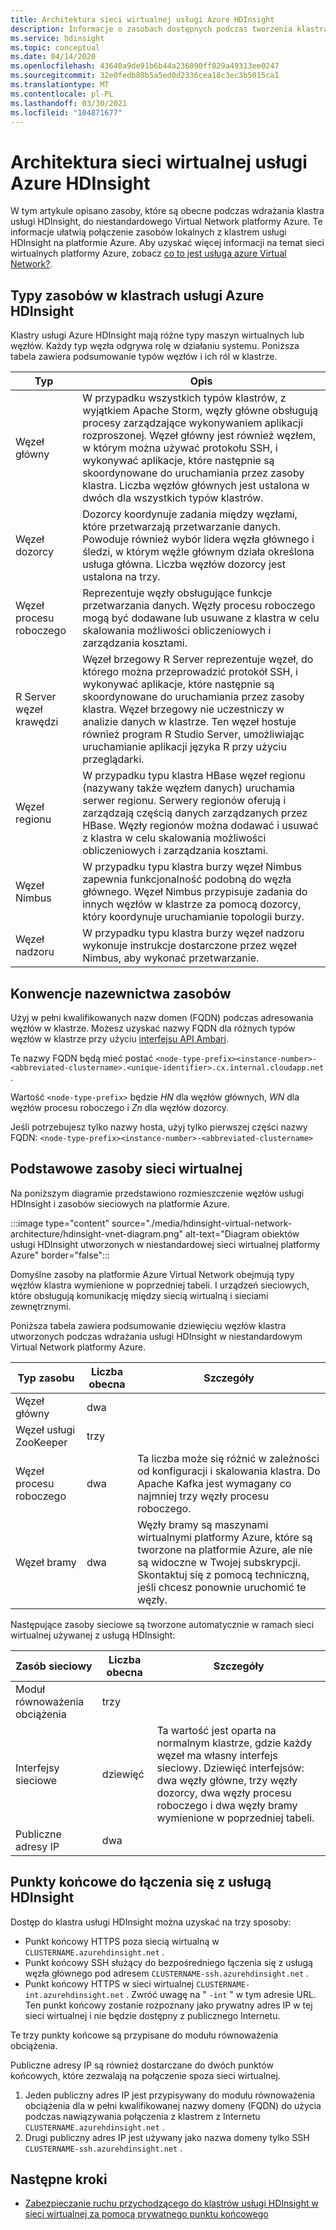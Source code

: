 ```yaml
---
title: Architektura sieci wirtualnej usługi Azure HDInsight
description: Informacje o zasobach dostępnych podczas tworzenia klastra usługi HDInsight w usłudze Azure Virtual Network.
ms.service: hdinsight
ms.topic: conceptual
ms.date: 04/14/2020
ms.openlocfilehash: 43640a9de91b6b44a236090ff029a49313ee0247
ms.sourcegitcommit: 32e0fedb80b5a5ed0d2336cea18c3ec3b5015ca1
ms.translationtype: MT
ms.contentlocale: pl-PL
ms.lasthandoff: 03/30/2021
ms.locfileid: "104871677"
---
```

# <a name="azure-hdinsight-virtual-network-architecture"></a>Architektura sieci wirtualnej usługi Azure HDInsight

W tym artykule opisano zasoby, które są obecne podczas wdrażania klastra usługi HDInsight, do niestandardowego Virtual Network platformy Azure. Te informacje ułatwią połączenie zasobów lokalnych z klastrem usługi HDInsight na platformie Azure. Aby uzyskać więcej informacji na temat sieci wirtualnych platformy Azure, zobacz [co to jest usługa azure Virtual Network?](../virtual-network/virtual-networks-overview.md).

## <a name="resource-types-in-azure-hdinsight-clusters"></a>Typy zasobów w klastrach usługi Azure HDInsight

Klastry usługi Azure HDInsight mają różne typy maszyn wirtualnych lub węzłów. Każdy typ węzła odgrywa rolę w działaniu systemu. Poniższa tabela zawiera podsumowanie typów węzłów i ich ról w klastrze.

| Typ | Opis |
| --- | --- |
| Węzeł główny |  W przypadku wszystkich typów klastrów, z wyjątkiem Apache Storm, węzły główne obsługują procesy zarządzające wykonywaniem aplikacji rozproszonej. Węzeł główny jest również węzłem, w którym można używać protokołu SSH, i wykonywać aplikacje, które następnie są skoordynowane do uruchamiania przez zasoby klastra. Liczba węzłów głównych jest ustalona w dwóch dla wszystkich typów klastrów. |
| Węzeł dozorcy | Dozorcy koordynuje zadania między węzłami, które przetwarzają przetwarzanie danych. Powoduje również wybór lidera węzła głównego i śledzi, w którym węźle głównym działa określona usługa główna. Liczba węzłów dozorcy jest ustalona na trzy. |
| Węzeł procesu roboczego | Reprezentuje węzły obsługujące funkcje przetwarzania danych. Węzły procesu roboczego mogą być dodawane lub usuwane z klastra w celu skalowania możliwości obliczeniowych i zarządzania kosztami. |
| R Server węzeł krawędzi | Węzeł brzegowy R Server reprezentuje węzeł, do którego można przeprowadzić protokół SSH, i wykonywać aplikacje, które następnie są skoordynowane do uruchamiania przez zasoby klastra. Węzeł brzegowy nie uczestniczy w analizie danych w klastrze. Ten węzeł hostuje również program R Studio Server, umożliwiając uruchamianie aplikacji języka R przy użyciu przeglądarki. |
| Węzeł regionu | W przypadku typu klastra HBase węzeł regionu (nazywany także węzłem danych) uruchamia serwer regionu. Serwery regionów oferują i zarządzają częścią danych zarządzanych przez HBase. Węzły regionów można dodawać i usuwać z klastra w celu skalowania możliwości obliczeniowych i zarządzania kosztami.|
| Węzeł Nimbus | W przypadku typu klastra burzy węzeł Nimbus zapewnia funkcjonalność podobną do węzła głównego. Węzeł Nimbus przypisuje zadania do innych węzłów w klastrze za pomocą dozorcy, który koordynuje uruchamianie topologii burzy. |
| Węzeł nadzoru | W przypadku typu klastra burzy węzeł nadzoru wykonuje instrukcje dostarczone przez węzeł Nimbus, aby wykonać przetwarzanie. |

## <a name="resource-naming-conventions"></a>Konwencje nazewnictwa zasobów

Użyj w pełni kwalifikowanych nazw domen (FQDN) podczas adresowania węzłów w klastrze. Możesz uzyskać nazwy FQDN dla różnych typów węzłów w klastrze przy użyciu [interfejsu API Ambari](hdinsight-hadoop-manage-ambari-rest-api.md).

Te nazwy FQDN będą mieć postać `<node-type-prefix><instance-number>-<abbreviated-clustername>.<unique-identifier>.cx.internal.cloudapp.net` .

Wartość `<node-type-prefix>` będzie *HN* dla węzłów głównych, *WN* dla węzłów procesu roboczego i *Zn* dla węzłów dozorcy.

Jeśli potrzebujesz tylko nazwy hosta, użyj tylko pierwszej części nazwy FQDN: `<node-type-prefix><instance-number>-<abbreviated-clustername>`

## <a name="basic-virtual-network-resources"></a>Podstawowe zasoby sieci wirtualnej

Na poniższym diagramie przedstawiono rozmieszczenie węzłów usługi HDInsight i zasobów sieciowych na platformie Azure.

:::image type="content" source="./media/hdinsight-virtual-network-architecture/hdinsight-vnet-diagram.png" alt-text="Diagram obiektów usługi HDInsight utworzonych w niestandardowej sieci wirtualnej platformy Azure" border="false":::

Domyślne zasoby na platformie Azure Virtual Network obejmują typy węzłów klastra wymienione w poprzedniej tabeli. I urządzeń sieciowych, które obsługują komunikację między siecią wirtualną i sieciami zewnętrznymi.

Poniższa tabela zawiera podsumowanie dziewięciu węzłów klastra utworzonych podczas wdrażania usługi HDInsight w niestandardowym Virtual Network platformy Azure.

| Typ zasobu | Liczba obecna | Szczegóły |
| --- | --- | --- |
|Węzeł główny | dwa |    |
|Węzeł usługi ZooKeeper | trzy | |
|Węzeł procesu roboczego | dwa | Ta liczba może się różnić w zależności od konfiguracji i skalowania klastra. Do Apache Kafka jest wymagany co najmniej trzy węzły procesu roboczego.  |
|Węzeł bramy | dwa | Węzły bramy są maszynami wirtualnymi platformy Azure, które są tworzone na platformie Azure, ale nie są widoczne w Twojej subskrypcji. Skontaktuj się z pomocą techniczną, jeśli chcesz ponownie uruchomić te węzły. |

Następujące zasoby sieciowe są tworzone automatycznie w ramach sieci wirtualnej używanej z usługą HDInsight:

| Zasób sieciowy | Liczba obecna | Szczegóły |
| --- | --- | --- |
|Moduł równoważenia obciążenia | trzy | |
|Interfejsy sieciowe | dziewięć | Ta wartość jest oparta na normalnym klastrze, gdzie każdy węzeł ma własny interfejs sieciowy. Dziewięć interfejsów: dwa węzły główne, trzy węzły dozorcy, dwa węzły procesu roboczego i dwa węzły bramy wymienione w poprzedniej tabeli. |
|Publiczne adresy IP | dwa |    |

## <a name="endpoints-for-connecting-to-hdinsight"></a>Punkty końcowe do łączenia się z usługą HDInsight

Dostęp do klastra usługi HDInsight można uzyskać na trzy sposoby:

- Punkt końcowy HTTPS poza siecią wirtualną w `CLUSTERNAME.azurehdinsight.net` .
- Punkt końcowy SSH służący do bezpośredniego łączenia się z usługą węzła głównego pod adresem `CLUSTERNAME-ssh.azurehdinsight.net` .
- Punkt końcowy HTTPS w sieci wirtualnej `CLUSTERNAME-int.azurehdinsight.net` . Zwróć uwagę na " `-int` " w tym adresie URL. Ten punkt końcowy zostanie rozpoznany jako prywatny adres IP w tej sieci wirtualnej i nie będzie dostępny z publicznego Internetu.

Te trzy punkty końcowe są przypisane do modułu równoważenia obciążenia.

Publiczne adresy IP są również dostarczane do dwóch punktów końcowych, które zezwalają na połączenie spoza sieci wirtualnej.

1. Jeden publiczny adres IP jest przypisywany do modułu równoważenia obciążenia dla w pełni kwalifikowanej nazwy domeny (FQDN) do użycia podczas nawiązywania połączenia z klastrem z Internetu `CLUSTERNAME.azurehdinsight.net` .
1. Drugi publiczny adres IP jest używany jako nazwa domeny tylko SSH `CLUSTERNAME-ssh.azurehdinsight.net` .

## <a name="next-steps"></a>Następne kroki

- [Zabezpieczanie ruchu przychodzącego do klastrów usługi HDInsight w sieci wirtualnej za pomocą prywatnego punktu końcowego](https://azure.microsoft.com/blog/secure-incoming-traffic-to-hdinsight-clusters-in-a-vnet-with-private-endpoint/)
